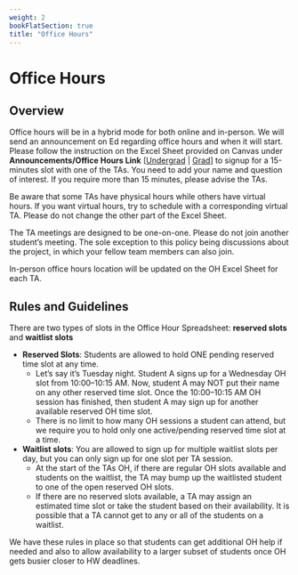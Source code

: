 ```yaml
---
weight: 2
bookFlatSection: true
title: "Office Hours"
---
```


# Office Hours

## Overview

Office hours will be in a hybrid mode for both online and in-person. We will send an announcement on Ed regarding office hours and when it will start. Please follow the instruction on the Excel Sheet provided on Canvas under **Announcements/Office Hours Link** [[Undergrad](https://gatech.instructure.com/courses/467214/discussion_topics/2147177) | [Grad](https://gatech.instructure.com/courses/467206/discussion_topics/2147225)] to signup for a 15-minutes slot with one of the TAs. You need to add your name and question of interest. If you require more than 15 minutes, please advise the TAs.

Be aware that some TAs have physical hours while others have virtual hours. If you want virtual hours, try to schedule with a corresponding virtual TA. Please do not change the other part of the Excel Sheet.

The TA meetings are designed to be one-on-one. Please do not join another student’s meeting. The sole exception to this policy being discussions about the project, in which your fellow team members can also join.

In-person office hours location will be updated on the OH Excel Sheet for each TA.

<!-- ## Schedule

{{< hint info >}}
**Important**  
Switch to "Week" view by clicking the button in the top right of the calendar to see hour-by-hour availability.
{{< /hint >}}

{{< iframe src="https://calendar.google.com/calendar/embed?src=4h4scs68qofoouqu6ef4eoi44k%40group.calendar.google.com&ctz=America%2FNew_York" >}} -->

## Rules and Guidelines

There are two types of slots in the Office Hour Spreadsheet: **reserved slots** and **waitlist slots**

- **Reserved Slots**: Students are allowed to hold ONE pending reserved time slot at any time.
  - Let’s say it’s Tuesday night. Student A signs up for a Wednesday OH slot from 10:00–10:15 AM. Now, student A may NOT put their name on any other reserved time slot. Once the 10:00–10:15 AM OH session has finished, then student A may sign up for another available reserved OH time slot.
  - There is no limit to how many OH sessions a student can attend, but we require you to hold only one active/pending reserved time slot at a time.
- **Waitlist slots**: You are allowed to sign up for multiple waitlist slots per day, but you can only sign up for one slot per TA session.
  - At the start of the TAs OH, if there are regular OH slots available and students on the waitlist, the TA may bump up the waitlisted student to one of the open reserved OH slots.
  - If there are no reserved slots available, a TA may assign an estimated time slot or take the student based on their availability. It is possible that a TA cannot get to any or all of the students on a waitlist.

We have these rules in place so that students can get additional OH help if needed and also to allow availability to a larger subset of students once OH gets busier closer to HW deadlines.
